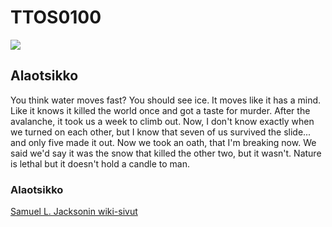 # TTOS0100

![](http://images.amcnetworks.com/ifc.com/wp-content/uploads/2013/09/PulpFiction.jpg)

## Alaotsikko

You think water moves fast? You should see ice. It moves like it has a mind. Like it knows it killed the world once and got a taste for murder. After the avalanche, it took us a week to climb out. Now, I don't know exactly when we turned on each other, but I know that seven of us survived the slide... and only five made it out. Now we took an oath, that I'm breaking now. We said we'd say it was the snow that killed the other two, but it wasn't. Nature is lethal but it doesn't hold a candle to man.


### Alaotsikko


[Samuel L. Jacksonin wiki-sivut](https://en.wikipedia.org/wiki/Samuel_L._Jackson)

